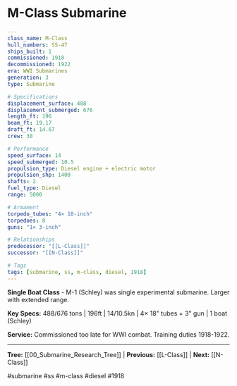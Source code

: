 # M-Class Submarine

```yaml
---
class_name: M-Class
hull_numbers: SS-47
ships_built: 1
commissioned: 1918
decommissioned: 1922
era: WWI Submarines
generation: 3
type: Submarine

# Specifications
displacement_surface: 488
displacement_submerged: 676
length_ft: 196
beam_ft: 19.17
draft_ft: 14.67
crew: 38

# Performance
speed_surface: 14
speed_submerged: 10.5
propulsion_type: Diesel engine + electric motor
propulsion_shp: 1400
shafts: 2
fuel_type: Diesel
range: 5000

# Armament
torpedo_tubes: "4× 18-inch"
torpedoes: 8
guns: "1× 3-inch"

# Relationships
predecessor: "[[L-Class]]"
successor: "[[N-Class]]"

# Tags
tags: [submarine, ss, m-class, diesel, 1918]
---
```

**Single Boat Class** - M-1 (Schley) was single experimental submarine. Larger with extended range.

**Key Specs:** 488/676 tons | 196ft | 14/10.5kn | 4× 18" tubes + 3" gun | 1 boat (Schley)

**Service:** Commissioned too late for WWI combat. Training duties 1918-1922.

---
**Tree:** [[00_Submarine_Research_Tree]] | **Previous:** [[L-Class]] | **Next:** [[N-Class]]

#submarine #ss #m-class #diesel #1918
